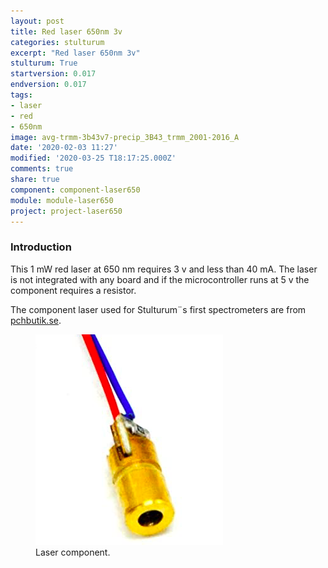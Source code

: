 ```yaml
---
layout: post
title: Red laser 650nm 3v
categories: stulturum
excerpt: "Red laser 650nm 3v"
stulturum: True
startversion: 0.017
endversion: 0.017
tags:
- laser
- red
- 650nm
image: avg-trmm-3b43v7-precip_3B43_trmm_2001-2016_A
date: '2020-02-03 11:27'
modified: '2020-03-25 T18:17:25.000Z'
comments: true
share: true
component: component-laser650
module: module-laser650
project: project-laser650
---
```

<script src="https://karttur.github.io/common/assets/js/karttur/togglediv.js"></script>

### Introduction

This 1 mW red laser at 650 nm requires 3 v and less than 40 mA. The laser is not integrated with any board and if the microcontroller runs at 5 v the component requires a resistor.

The component laser used for Stulturum¨s first spectrometers are from [pchbutik.se](https://pchbutik.se/led/143-2-st-laser-1mw-3v-650nm-rod-metall-kapslad-passar-arduino.html?search_query=laser&results=27).

<figure>
<img src="../../images/laser_650nm_3v_component.png">
<figcaption> Laser component. </figcaption>
</figure>
